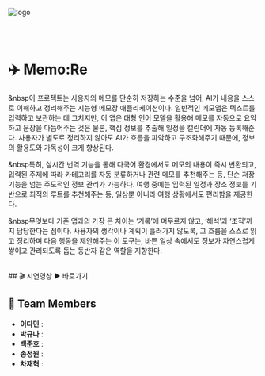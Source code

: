 ![logo](https://github.com/user-attachments/assets/5e42c354-6b87-4eca-b0cb-518bc5fd1ce1)

<br><br>
# ✈️  Memo:Re
  &nbsp이 프로젝트는 사용자의 메모를 단순히 저장하는 수준을 넘어, AI가 내용을 스스로 이해하고 정리해주는 지능형 메모장 애플리케이션이다. 일반적인 메모앱은 텍스트를 입력하고 보관하는 데 그치지만, 이 앱은 대형 언어 모델을 활용해 메모를 자동으로 요약하고 문장을 다듬어주는 것은 물론, 핵심 정보를 추출해 일정을 캘린더에 자동 등록해준다. 사용자가 별도로 정리하지 않아도 AI가 흐름을 파악하고 구조화해주기 때문에, 정보의 활용도와 가독성이 크게 향상된다.

  &nbsp특히, 실시간 번역 기능을 통해 다국어 환경에서도 메모의 내용이 즉시 변환되고, 입력된 주제에 따라 카테고리를 자동 분류하거나 관련 메모를 추천해주는 등, 단순 저장 기능을 넘는 주도적인 정보 관리가 가능하다. 여행 중에는 입력된 일정과 장소 정보를 기반으로 최적의 루트를 추천해주는 등, 일상뿐 아니라 여행 상황에서도 편리함을 제공한다.

  &nbsp무엇보다 기존 앱과의 가장 큰 차이는 ‘기록’에 머무르지 않고, ‘해석’과 ‘조직’까지 담당한다는 점이다. 사용자의 생각이나 계획이 흘러가지 않도록, 그 흐름을 스스로 읽고 정리하며 다음 행동을 제안해주는 이 도구는, 바쁜 일상 속에서도 정보가 자연스럽게 쌓이고 관리되도록 돕는 동반자 같은 역할을 지향한다.
  
<br>
## 🎬 시연영상
▶️ 바로가기

<br>

## 👥 Team Members
- **이다민** :
- **박규나** :
- **백준호** : 
- **송정원** : 
- **차재혁** : 





